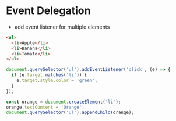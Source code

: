# Event Delegation

- add event listener for multiple elements

```html
<ul>
  <li>Apple</li>
  <li>Banana</li>
  <li>Tomato</li>
</ul>
```

```js
document.querySelector('ul').addEventListener('click', (e) => {
  if (e.target.matches('li')) {
    e.target.style.color = 'green';
  }
});

const orange = document.createElement('li');
orange.textContent = 'Orange';
document.querySelector('ul').appendChild(orange);
```
